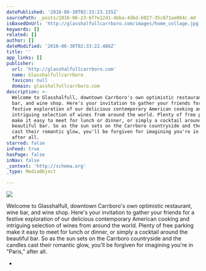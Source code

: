 ```yaml
---
datePublished: '2016-06-30T02:33:23.155Z'
sourcePath: _posts/2016-06-23-6f7e12d1-4bba-4dbd-b927-35c871ae064c.md
isBasedOnUrl: 'http://glasshalfullcarrboro.com/images/home_collage.jpg'
keywords: []
related: []
author: []
dateModified: '2016-06-30T02:33:22.486Z'
title: ''
app_links: []
publisher:
  url: 'http://glasshalfullcarrboro.com'
  name: Glasshalfullcarrboro
  favicon: null
  domain: glasshalfullcarrboro.com
description: >-
  Welcome to Glasshalfull, downtown Carrboro's own optimistic restaurant, wine
  bar, and wine shop. Here's your invitation to gather your friends for a
  festive exploration of our delicious contemporary American cooking and
  intriguing selection of wines from around the world. Plenty of free parking
  make it easy to meet for lunch or dinner, or simply a cocktail around the
  beautiful bar. So as the sun sets on the Carrboro countryside and the candles
  cast their romantic glow, you'll be forgiven for imagining you're in "Paris,"
  after all.
starred: false
inFeed: true
hasPage: false
inNav: false
_context: 'http://schema.org'
_type: MediaObject

---
```

<article style=""><img src="https://imgflo.herokuapp.com/graph/vahj1ThiexotieMo/7a1a91154a7cfb3d090e0037e92de451/noop.jpg?input=http%3A%2F%2Fglasshalfullcarrboro.com%2Fimages%2Fhome_collage.jpg" /><p>Welcome to Glasshalfull, downtown Carrboro's own optimistic restaurant, wine bar, and wine shop. Here's your invitation to gather your friends for a festive exploration of our delicious contemporary American cooking and intriguing selection of wines from around the world. Plenty of free parking make it easy to meet for lunch or dinner, or simply a cocktail around the beautiful bar. So as the sun sets on the Carrboro countryside and the candles cast their romantic glow, you'll be forgiven for imagining you're in "Paris," after all.</p></article>

*